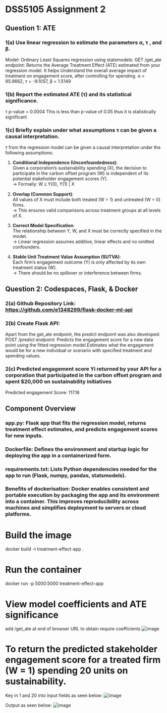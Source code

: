 # DSS5105 Assignment 2

## Question 1: ATE
### 1(a) Use linear regression to estimate the parameters α, τ , and β.
Model: Ordinary Least Squares regression using statsmodels:
GET /get_ate endpoint: Returns the Average Treatment Effect (ATE) estimated from your regression model. It helps Understand the overall average impact of treatment on engagement score, after controlling for spending.
α = 95.9662, τ = -9.1057, β = 1.5149
### 1(b) Report the estimated ATE (τ) and its statistical significance.
τ p-value = 0.0004  This is less than p-value of 0.05 thus it is statistically significant
### 1(c) Briefly explain under what assumptions τ can be given a causal interpretation.
τ from the regression model can be given a causal interpretation under the following assumptions:

1. **Conditional Independence (Unconfoundedness)**:  
   Given a corporation’s sustainability spending (X), the decision to participate in the carbon offset program (W) is independent of its potential stakeholder engagement scores (Y).  
   → Formally: W ⫫ Y(0), Y(1) | X

2. **Overlap (Common Support)**:  
   All values of X must include both treated (W = 1) and untreated (W = 0) firms.  
   → This ensures valid comparisons across treatment groups at all levels of X.

3. **Correct Model Specification**:  
   The relationship between Y, W, and X must be correctly specified in the model.  
   → Linear regression assumes additive, linear effects and no omitted confounders.

4. **Stable Unit Treatment Value Assumption (SUTVA)**:  
   Each firm’s engagement outcome (Y) is only affected by its own treatment status (W).  
   → There should be no spillover or interference between firms.

## Question 2: Codespaces, Flask, & Docker
### 2(a) Github Repository Link: https://github.com/e1348299/flask-docker-ml-api
### 2(b) Create Flask API:
Apart from the get_ate endpoint, the predict endpoint was also developed:
POST /predict endpoint: Predicts the engagement score for a new data point using the fitted regression model.Estimates what the engagement would be for a new individual or scenario with specified treatment and spending values.
### 2(c) Predicted engagement score Yi returned by your API for a corporation that participated in the carbon offset program and spent $20,000 on sustainability initiatives
Predicted engagement Score: 117.16


## Component Overview
### app.py: Flask app that fits the regression model, returns treatment effect estimates, and predicts engagement scores for new inputs.

### Dockerfile: Defines the environment and startup logic for deploying the app in a containerized form.

### requirements.txt: Lists Python dependencies needed for the app to run (Flask, numpy, pandas, statsmodels).

### Benefits of dockerisation: Docker enables consistent and portable execution by packaging the app and its environment into a container. This improves reproducibility across machines and simplifies deployment to servers or cloud platforms.

# Build the image
docker build -t treatment-effect-app .

# Run the container
docker run -p 5000:5000 treatment-effect-app

# View model coefficients and ATE significance
add /get_ate at end of browser URL to obtain require coefficients
![image](https://github.com/user-attachments/assets/e7b1cdec-7ec8-48c4-aab9-ac2191589317)

# To return the predicted stakeholder engagement score for a treated firm (W = 1) spending 20 units on sustainability.
Key in 1 and 20 into input fields as seen below:
![image](https://github.com/user-attachments/assets/79fc51e7-8d8f-4411-b34c-3c3fd8b1be96)

Output as seen below:
![image](https://github.com/user-attachments/assets/6dbb7416-a8f1-456a-a50d-58fa04a79f49)


